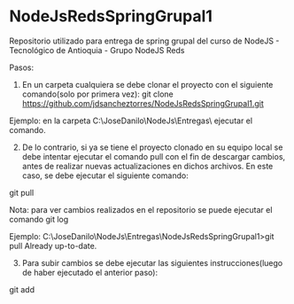 # NodeJsRedsSpringGrupal1
Repositorio utilizado para entrega de spring grupal del curso de NodeJS - Tecnológico de Antioquia - Grupo NodeJS Reds

Pasos: 

1) En un carpeta cualquiera se debe clonar el proyecto con el siguiente comando(solo por primera vez):
git clone https://github.com/jdsancheztorres/NodeJsRedsSpringGrupal1.git 

Ejemplo: en la carpeta C:\JoseDanilo\NodeJs\Entregas\ ejecutar el comando.

2) De lo contrario, si ya se tiene el proyecto clonado en su equipo local se debe intentar ejecutar el comando pull
con el fin de descargar cambios, antes de realizar nuevas actualizaciones en dichos archivos. En este caso, se debe
ejecutar el siguiente comando:

git pull

Nota: para ver cambios realizados en el repositorio se puede ejecutar el comando git log

Ejemplo: 
C:\JoseDanilo\NodeJs\Entregas\NodeJsRedsSpringGrupal1>git pull
Already up-to-date.

3) Para subir cambios se debe ejecutar las siguientes instrucciones(luego de haber ejecutado el anterior paso):

git add



